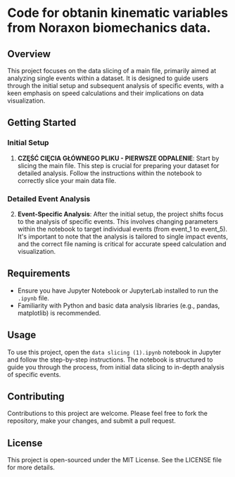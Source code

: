 # Code for obtanin kinematic variables from Noraxon biomechanics data.

## Overview

This project focuses on the data slicing of a main file, primarily aimed at analyzing single events within a dataset. It is designed to guide users through the initial setup and subsequent analysis of specific events, with a keen emphasis on speed calculations and their implications on data visualization.

## Getting Started

### Initial Setup

1. **CZĘŚĆ CIĘCIA GŁÓWNEGO PLIKU - PIERWSZE ODPALENIE**: Start by slicing the main file. This step is crucial for preparing your dataset for detailed analysis. Follow the instructions within the notebook to correctly slice your main data file.

### Detailed Event Analysis

2. **Event-Specific Analysis**: After the initial setup, the project shifts focus to the analysis of specific events. This involves changing parameters within the notebook to target individual events (from event_1 to event_5). It's important to note that the analysis is tailored to single impact events, and the correct file naming is critical for accurate speed calculation and visualization.

## Requirements

- Ensure you have Jupyter Notebook or JupyterLab installed to run the `.ipynb` file.
- Familiarity with Python and basic data analysis libraries (e.g., pandas, matplotlib) is recommended.

## Usage

To use this project, open the `data slicing (1).ipynb` notebook in Jupyter and follow the step-by-step instructions. The notebook is structured to guide you through the process, from initial data slicing to in-depth analysis of specific events.

## Contributing

Contributions to this project are welcome. Please feel free to fork the repository, make your changes, and submit a pull request.

## License

This project is open-sourced under the MIT License. See the LICENSE file for more details.
